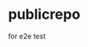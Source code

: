 # publicrepo
for e2e test














































































































































































































































































































































































































































































































































































































































































































































































































































































































































































































































































































































































































































































































































































































































































































































































































































































































































